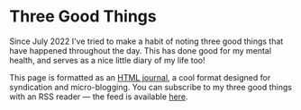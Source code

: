 # Three Good Things

Since July 2022 I've tried to make a habit of noting three good things that have happened throughout the day. This has done good for my mental health, and serves as a nice little diary of my life too!

This page is formatted as an [HTML journal](https://journal.miso.town/), a cool format designed for syndication and micro-blogging. You can subscribe to my three good things with an RSS reader &mdash; the feed is available [here](/three-good-things/atom.atom).
